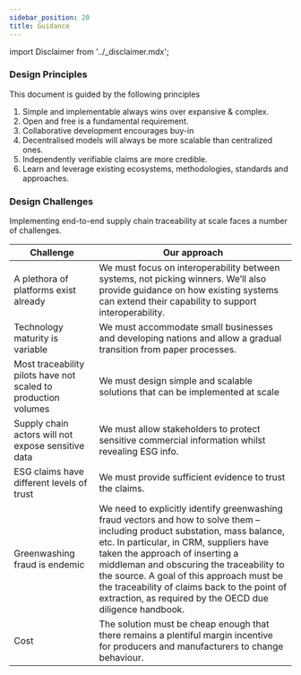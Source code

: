 ```yaml
---
sidebar_position: 20
title: Guidance
---
```


import Disclaimer from '../\_disclaimer.mdx';

<Disclaimer />

### Design Principles 

This document is guided by the following principles
1. Simple and implementable always wins over expansive & complex.
2. Open and free is a fundamental requirement.
3. Collaborative development encourages buy-in
4. Decentralised models will always be more scalable than centralized ones.
5. Independently verifiable claims are more credible.
6. Learn and leverage existing ecosystems, methodologies, standards and approaches.

### Design Challenges

Implementing end-to-end supply chain traceability at scale faces a number of challenges. 

Challenge | Our approach 
-- | --
A plethora of platforms exist already | We must focus on interoperability between systems, not picking winners. We’ll also provide guidance on how existing systems can extend their capability to support interoperability. 
Technology maturity is variable | We must accommodate small businesses and developing nations and allow a gradual transition from paper processes.
Most traceability pilots have not scaled to production volumes | We must design simple and scalable solutions that can be implemented at scale
Supply chain actors will not expose sensitive data | We must allow stakeholders to protect sensitive commercial information whilst revealing ESG info.
ESG claims have different levels of trust | We must provide sufficient evidence to trust the claims.
Greenwashing fraud is endemic | We need to explicitly identify greenwashing fraud vectors and how to solve them – including product substation, mass balance, etc. In particular, in CRM, suppliers have taken the approach of inserting a middleman and obscuring the traceability to the source. A goal of this approach must be the traceability of claims back to the point of extraction, as required by the OECD due diligence handbook.
Cost | The solution must be cheap enough that there remains a plentiful margin incentive for producers and manufacturers to change behaviour.